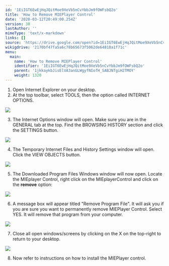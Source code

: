 ```yaml
---
id: '1EiIGT6EwEjHqJQitMoe9XeVb5nCvYbbJm9fOWFsbQ2o'
title: 'How to Remove MIEPlayer Control'
date: '2020-03-12T20:49:00.254Z'
version: 38
lastAuthor: ''
mimeType: 'text/x-markdown'
links: []
source: 'https://drive.google.com/open?id=1EiIGT6EwEjHqJQitMoe9XeVb5nCvYbbJm9fOWFsbQ2o'
wikigdrive: '2170bf47fa5a6c78b65673f5062de64818a1f71c'
menu:
  main:
    name: 'How to Remove MIEPlayer Control'
    identifier: '1EiIGT6EwEjHqJQitMoe9XeVb5nCvYbbJm9fOWFsbQ2o'
    parent: '1jkkaykbJisElVA3anGLWgyfNIofH_SABJNTgiH2TMOY'
    weight: 1320
---
```

1. Open Internet Explorer on your desktop.
2. At the top toolbar, select TOOLS, then the option called INTERNET OPTIONS.

  
![](../how-to-remove-mieplayer-control.assets/586db13c45872adf0cc7d11ebb9db2f7.png)  


3. The Internet Options window will open. Make sure you are in the GENERAL tab at the top. Find the BROWSING HISTORY section and click the SETTINGS button.

  
![](../how-to-remove-mieplayer-control.assets/59e59043c063cd19e9ad06dac9d6c164.png)  


4. The Temporary Internet Files and History Settings window will open. Click the VIEW OBJECTS button.

  
![](../how-to-remove-mieplayer-control.assets/cb1e8950e59a9b89c2b671be4b1b67c3.png)  


5. The Downloaded Program Files Windows window will now open. Locate the MIEplayer Control, right click on the MIEplayerControl and click on the <strong>remove</strong> option:

  
![](../how-to-remove-mieplayer-control.assets/cd0e8ff7e51324e92fb1c653dfe5dac4.png)  


6. A message box will appear titled "Remove Program File". It will ask you if you are sure you want to permanently remove MIEPlayer Control. Select YES. It will remove that program from your computer.

  
![](../how-to-remove-mieplayer-control.assets/5b3400a89335ac1e9699af3408191d14.png)  


7. Close all open windows/screens by clicking on the X on the top-right to return to your desktop.

  
![](../how-to-remove-mieplayer-control.assets/491fb7225255f5bbda5fa93c379c645e.png)  


8. Now refer to instructions on how to install the MIEPlayer control.

